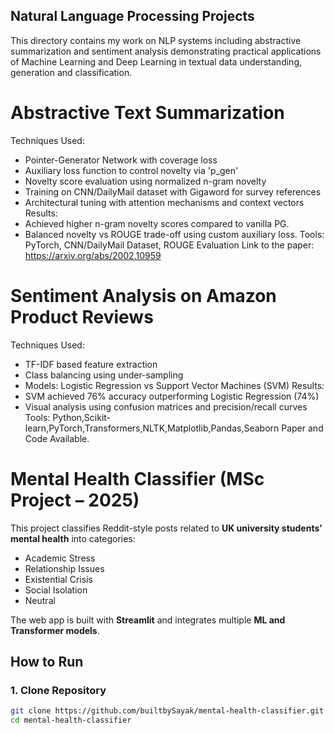 ## Natural Language Processing Projects ##

This directory contains my work on NLP systems including abstractive summarization and sentiment analysis demonstrating practical applications of Machine Learning and Deep Learning in textual data understanding,
generation and classification.

# Abstractive Text Summarization #

Techniques Used:
  - Pointer-Generator Network with coverage loss
  - Auxiliary loss function to control novelty via 'p_gen'
  - Novelty score evaluation using normalized n-gram novelty
  - Training on CNN/DailyMail dataset with Gigaword for survey references
  - Architectural tuning with attention mechanisms and context vectors
Results:
  - Achieved higher n-gram novelty scores compared to vanilla PG.
  - Balanced novelty vs ROUGE trade-off using custom auxiliary loss.
Tools: PyTorch, CNN/DailyMail Dataset, ROUGE Evaluation
Link to the paper: https://arxiv.org/abs/2002.10959


# Sentiment Analysis on Amazon Product Reviews #

Techniques Used:
  - TF-IDF based feature extraction
  - Class balancing using under-sampling
  - Models: Logistic Regression vs Support Vector Machines (SVM)
Results:
  - SVM achieved 76% accuracy outperforming Logistic Regression (74%)
  - Visual analysis using confusion matrices and precision/recall curves
Tools: Python,Scikit-learn,PyTorch,Transformers,NLTK,Matplotlib,Pandas,Seaborn
Paper and Code Available.

# Mental Health Classifier (MSc Project – 2025)

This project classifies Reddit-style posts related to **UK university students’ mental health** into categories:

- Academic Stress  
- Relationship Issues  
- Existential Crisis  
- Social Isolation  
- Neutral  

The web app is built with **Streamlit** and integrates multiple **ML and Transformer models**.


## How to Run

### 1. Clone Repository
```bash
git clone https://github.com/builtbySayak/mental-health-classifier.git
cd mental-health-classifier
